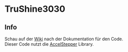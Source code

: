 # TruShine3030

## Info
Schau auf der [Wiki](https://github.com/OsheaConor/TruShine3030/wiki) nach der Dokumentation für den Code.  
Dieser Code nutzt die [AccelStepper](https://github.com/waspinator/AccelStepper) Library.
